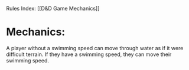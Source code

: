 Rules Index: [[D&D Game Mechanics]]
# Mechanics:
A player without a swimming speed can move through water as if it were difficult terrain. If they have a swimming speed, they can move their swimming speed. 